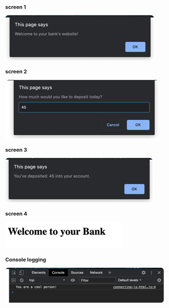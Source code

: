 
### screen 1

![](./../../.images/connecting-js-html-part1.png)

### screen 2

![](./../../.images/connecting-js-html-part2.png)

### screen 3

![](./../../.images/connecting-js-html-part3.png)

### screen 4

![](./../../.images/connecting-js-html-part4.png)


### Console logging

![](./../../.images/connecting-js-html-part5.png)